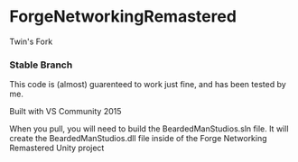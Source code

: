 # ForgeNetworkingRemastered
Twin's Fork

### Stable Branch
This code is (almost) guarenteed to work just fine, and has been tested by me.

Built with VS Community 2015

When you pull, you will need to build the BeardedManStudios.sln file. It will create the BeardedManStudios.dll file inside of the Forge Networking Remastered Unity project
